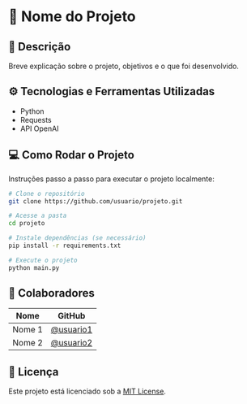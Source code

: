 # 📘 Nome do Projeto

## 📝 Descrição
Breve explicação sobre o projeto, objetivos e o que foi desenvolvido.

## ⚙️ Tecnologias e Ferramentas Utilizadas
- Python
- Requests
- API OpenAI

## 💻 Como Rodar o Projeto

Instruções passo a passo para executar o projeto localmente:

```bash
# Clone o repositório
git clone https://github.com/usuario/projeto.git

# Acesse a pasta
cd projeto

# Instale dependências (se necessário)
pip install -r requirements.txt

# Execute o projeto
python main.py
```

## 👥 Colaboradores

| Nome   | GitHub                                   |
| ------ | ---------------------------------------- |
| Nome 1 | [@usuario1](https://github.com/usuario1) |
| Nome 2 | [@usuario2](https://github.com/usuario2) |

## 📄 Licença

Este projeto está licenciado sob a [MIT License](LICENSE).
